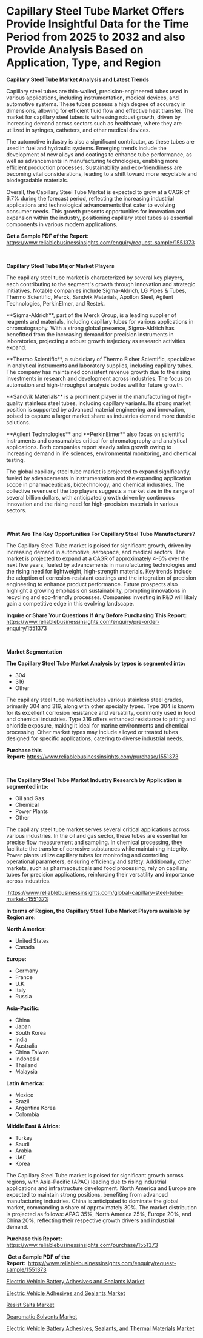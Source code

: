 <p><h1>Capillary Steel Tube Market Offers Provide Insightful Data for the Time Period from 2025 to 2032 and also Provide Analysis Based on Application, Type, and Region</h1></p><p><strong>Capillary Steel Tube Market Analysis and Latest Trends</strong></p>
<p><p>Capillary steel tubes are thin-walled, precision-engineered tubes used in various applications, including instrumentation, medical devices, and automotive systems. These tubes possess a high degree of accuracy in dimensions, allowing for efficient fluid flow and effective heat transfer. The market for capillary steel tubes is witnessing robust growth, driven by increasing demand across sectors such as healthcare, where they are utilized in syringes, catheters, and other medical devices. </p><p>The automotive industry is also a significant contributor, as these tubes are used in fuel and hydraulic systems. Emerging trends include the development of new alloys and coatings to enhance tube performance, as well as advancements in manufacturing technologies, enabling more efficient production processes. Sustainability and eco-friendliness are becoming vital considerations, leading to a shift toward more recyclable and biodegradable materials. </p><p>Overall, the Capillary Steel Tube Market is expected to grow at a CAGR of 6.7% during the forecast period, reflecting the increasing industrial applications and technological advancements that cater to evolving consumer needs. This growth presents opportunities for innovation and expansion within the industry, positioning capillary steel tubes as essential components in various modern applications.</p></p>
<p><strong>Get a Sample PDF of the Report:&nbsp;</strong> <a href="https://www.reliablebusinessinsights.com/enquiry/request-sample/1551373?utm_campaign=1119&utm_medium=2&utm_source=Github&utm_content=ia&utm_term=01022025&utm_id=capillary-steel-tube">https://www.reliablebusinessinsights.com/enquiry/request-sample/1551373</a></p>
<p>&nbsp;</p>
<p><strong>Capillary Steel Tube Major Market Players</strong></p>
<p><p>The capillary steel tube market is characterized by several key players, each contributing to the segment's growth through innovation and strategic initiatives. Notable companies include Sigma-Aldrich, LG Pipes & Tubes, Thermo Scientific, Merck, Sandvik Materials, Apollon Steel, Agilent Technologies, PerkinElmer, and Restek.</p><p>**Sigma-Aldrich**, part of the Merck Group, is a leading supplier of reagents and materials, including capillary tubes for various applications in chromatography. With a strong global presence, Sigma-Aldrich has benefitted from the increasing demand for precision instruments in laboratories, projecting a robust growth trajectory as research activities expand.</p><p>**Thermo Scientific**, a subsidiary of Thermo Fisher Scientific, specializes in analytical instruments and laboratory supplies, including capillary tubes. The company has maintained consistent revenue growth due to the rising investments in research and development across industries. The focus on automation and high-throughput analysis bodes well for future growth.</p><p>**Sandvik Materials** is a prominent player in the manufacturing of high-quality stainless steel tubes, including capillary variants. Its strong market position is supported by advanced material engineering and innovation, poised to capture a larger market share as industries demand more durable solutions.</p><p>**Agilent Technologies** and **PerkinElmer** also focus on scientific instruments and consumables critical for chromatography and analytical applications. Both companies report steady sales growth owing to increasing demand in life sciences, environmental monitoring, and chemical testing.</p><p>The global capillary steel tube market is projected to expand significantly, fueled by advancements in instrumentation and the expanding application scope in pharmaceuticals, biotechnology, and chemical industries. The collective revenue of the top players suggests a market size in the range of several billion dollars, with anticipated growth driven by continuous innovation and the rising need for high-precision materials in various sectors.</p></p>
<p>&nbsp;</p>
<p><strong>What Are The Key Opportunities For Capillary Steel Tube Manufacturers?</strong></p>
<p><p>The Capillary Steel Tube market is poised for significant growth, driven by increasing demand in automotive, aerospace, and medical sectors. The market is projected to expand at a CAGR of approximately 4-6% over the next five years, fueled by advancements in manufacturing technologies and the rising need for lightweight, high-strength materials. Key trends include the adoption of corrosion-resistant coatings and the integration of precision engineering to enhance product performance. Future prospects also highlight a growing emphasis on sustainability, prompting innovations in recycling and eco-friendly processes. Companies investing in R&D will likely gain a competitive edge in this evolving landscape.</p></p>
<p><strong>Inquire or Share Your Questions If Any Before Purchasing This Report:</strong> <a href="https://www.reliablebusinessinsights.com/enquiry/pre-order-enquiry/1551373?utm_campaign=1119&utm_medium=2&utm_source=Github&utm_content=ia&utm_term=01022025&utm_id=capillary-steel-tube">https://www.reliablebusinessinsights.com/enquiry/pre-order-enquiry/1551373</a></p>
<p>&nbsp;</p>
<p><strong>Market Segmentation</strong></p>
<p><strong>The Capillary Steel Tube Market Analysis by types is segmented into:</strong></p>
<p><ul><li>304</li><li>316</li><li>Other</li></ul></p>
<p><p>The capillary steel tube market includes various stainless steel grades, primarily 304 and 316, along with other specialty types. Type 304 is known for its excellent corrosion resistance and versatility, commonly used in food and chemical industries. Type 316 offers enhanced resistance to pitting and chloride exposure, making it ideal for marine environments and chemical processing. Other market types may include alloyed or treated tubes designed for specific applications, catering to diverse industrial needs.</p></p>
<p><strong>Purchase this Report:&nbsp;</strong><a href="https://www.reliablebusinessinsights.com/purchase/1551373?utm_campaign=1119&utm_medium=2&utm_source=Github&utm_content=ia&utm_term=01022025&utm_id=capillary-steel-tube">https://www.reliablebusinessinsights.com/purchase/1551373</a></p>
<p>&nbsp;</p>
<p><strong>The Capillary Steel Tube Market Industry Research by Application is segmented into:</strong></p>
<p><ul><li>Oil and Gas</li><li>Chemical</li><li>Power Plants</li><li>Other</li></ul></p>
<p><p>The capillary steel tube market serves several critical applications across various industries. In the oil and gas sector, these tubes are essential for precise flow measurement and sampling. In chemical processing, they facilitate the transfer of corrosive substances while maintaining integrity. Power plants utilize capillary tubes for monitoring and controlling operational parameters, ensuring efficiency and safety. Additionally, other markets, such as pharmaceuticals and food processing, rely on capillary tubes for precision applications, reinforcing their versatility and importance across industries.</p></p>
<p><a href="https://www.reliablebusinessinsights.com/global-capillary-steel-tube-market-r1551373?utm_campaign=1119&utm_medium=2&utm_source=Github&utm_content=ia&utm_term=01022025&utm_id=capillary-steel-tube">&nbsp;https://www.reliablebusinessinsights.com/global-capillary-steel-tube-market-r1551373</a></p>
<p><strong>In terms of Region, the Capillary Steel Tube Market Players available by Region are:</strong></p>
<p>
    <p> <strong> North America: </strong>
        <ul>
            <li>United States</li>
            <li>Canada</li>
        </ul>
        </p> 
    <p> <strong> Europe: </strong>
        <ul>
            <li>Germany</li>
            <li>France</li>
            <li>U.K.</li>
            <li>Italy</li>
            <li>Russia</li>
        </ul>
        </p> 
    <p> <strong> Asia-Pacific: </strong>
        <ul>
            <li>China</li>
            <li>Japan</li>
            <li>South Korea</li>
            <li>India</li>
            <li>Australia</li>
            <li>China Taiwan</li>
            <li>Indonesia</li>
            <li>Thailand</li>
            <li>Malaysia</li>
        </ul>
        </p> 
    <p> <strong> Latin America: </strong>
        <ul>
            <li>Mexico</li>
            <li>Brazil</li>
            <li>Argentina Korea</li>
            <li>Colombia</li>
        </ul>
        </p> 
    <p> <strong> Middle East & Africa: </strong>
        <ul>
            <li>Turkey</li>
            <li>Saudi</li>
            <li>Arabia</li>
            <li>UAE</li>
            <li>Korea</li>
        </ul>
    </p>
    </p>
<p><p>The Capillary Steel Tube market is poised for significant growth across regions, with Asia-Pacific (APAC) leading due to rising industrial applications and infrastructure development. North America and Europe are expected to maintain strong positions, benefiting from advanced manufacturing industries. China is anticipated to dominate the global market, commanding a share of approximately 30%. The market distribution is projected as follows: APAC 35%, North America 25%, Europe 20%, and China 20%, reflecting their respective growth drivers and industrial demand.</p></p>
<p><strong>Purchase this Report: </strong><a href="https://www.reliablebusinessinsights.com/purchase/1551373?utm_campaign=1119&utm_medium=2&utm_source=Github&utm_content=ia&utm_term=01022025&utm_id=capillary-steel-tube">https://www.reliablebusinessinsights.com/purchase/1551373</a></p>
<p>&nbsp;<strong>Get a Sample PDF of the Report:&nbsp;&nbsp;</strong><a href="https://www.reliablebusinessinsights.com/enquiry/request-sample/1551373?utm_campaign=1119&utm_medium=2&utm_source=Github&utm_content=ia&utm_term=01022025&utm_id=capillary-steel-tube">https://www.reliablebusinessinsights.com/enquiry/request-sample/1551373</a></p>
<p><strong></strong></p>
<p><p><a href="https://github.com/namvartiffer/Market-Research-Report-List-1/blob/main/electric-vehicle-battery-adhesives-and-sealants-market.md?utm_campaign=1119&utm_medium=2&utm_source=Github&utm_content=ia&utm_term=01022025&utm_id=capillary-steel-tube">Electric Vehicle Battery Adhesives and Sealants Market</a></p><p><a href="https://github.com/lynlynyusay/Market-Research-Report-List-1/blob/main/electric-vehicle-adhesives-and-sealants-market.md?utm_campaign=1119&utm_medium=2&utm_source=Github&utm_content=ia&utm_term=01022025&utm_id=capillary-steel-tube">Electric Vehicle Adhesives and Sealants Market</a></p><p><a href="https://github.com/akrachveslov/Market-Research-Report-List-1/blob/main/resist-salts-market.md?utm_campaign=1119&utm_medium=2&utm_source=Github&utm_content=ia&utm_term=01022025&utm_id=capillary-steel-tube">Resist Salts Market</a></p><p><a href="https://github.com/tashipmhuiri/Market-Research-Report-List-1/blob/main/dearomatic-solvents-market.md?utm_campaign=1119&utm_medium=2&utm_source=Github&utm_content=ia&utm_term=01022025&utm_id=capillary-steel-tube">Dearomatic Solvents Market</a></p><p><a href="https://github.com/balapopepi/Market-Research-Report-List-1/blob/main/electric-vehicle-battery-adhesives-sealants-and-thermal-materials-market.md?utm_campaign=1119&utm_medium=2&utm_source=Github&utm_content=ia&utm_term=01022025&utm_id=capillary-steel-tube">Electric Vehicle Battery Adhesives, Sealants, and Thermal Materials Market</a></p></p>